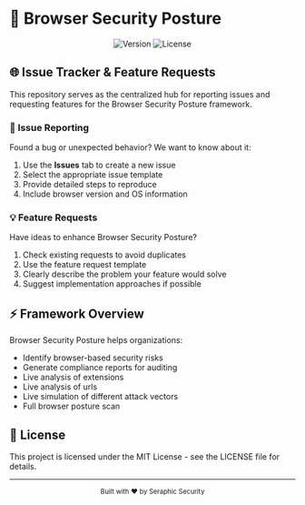 # 🔐 Browser Security Posture

<div align="center">
  
  ![Version](https://img.shields.io/badge/status-active-success.svg)
  ![License](https://img.shields.io/badge/license-MIT-blue.svg)
  
</div>

## 🌐 Issue Tracker & Feature Requests

This repository serves as the centralized hub for reporting issues and requesting features for the Browser Security Posture framework.

### 🚨 Issue Reporting

Found a bug or unexpected behavior? We want to know about it:

1. Use the **Issues** tab to create a new issue
2. Select the appropriate issue template
3. Provide detailed steps to reproduce
4. Include browser version and OS information

### 💡 Feature Requests

Have ideas to enhance Browser Security Posture?

1. Check existing requests to avoid duplicates
2. Use the feature request template
3. Clearly describe the problem your feature would solve
4. Suggest implementation approaches if possible

## ⚡ Framework Overview

Browser Security Posture helps organizations:

- Identify browser-based security risks
- Generate compliance reports for auditing
- Live analysis of extensions
- Live analysis of urls
- Live simulation of different attack vectors
- Full browser posture scan




## 📜 License

This project is licensed under the MIT License - see the LICENSE file for details.

---

<div align="center">
  <sub>Built with ❤️ by Seraphic Security</sub>
</div>
